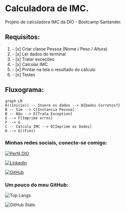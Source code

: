 # Calculadora de IMC.

Projeto de calculadora IMC da DIO - Bootcamp Santander.

## Requisitos:
<ol>
    <li>- [x] Criar classe Pessoa (Nome / Peso / Altura)</li>
    <li>- [x] Ler dados do terminal</li>
    <li>- [x] Tratar exceções</li>
    <li>- [x] Calcular IMC</li>
    <li>- [x] Printar na tela o resultado do cálculo</li>
    <li>- [x] Testes​​</li>
</ol>

## Fluxograma:

```mermaid
graph LR
A((Inicio)) -- Insere os dados --> B{Dados Corretos?}
B -- Sim --> C[Instancia Pessoa]
B -- Não --> E[Trata Exception]
E --> F[Imprime erros]
F --> G
C -- Calcula IMC --> D[Imprime os Dados]
D --> G((Fim))
```

### Minhas redes sociais, conecte-se comigo:
[![Perfil DIO](https://img.shields.io/badge/-Meu%20Perfil%20na%20DIO-30A3DC?style=for-the-badge)](https://www.dio.me/users/otavio_89908)

[![LinkedIn](https://img.shields.io/badge/-LinkedIn-000?style=for-the-badge&logo=linkedin&logoColor=30A3DC)](https://www.linkedin.com/in/ot%C3%A1vio-cunha-827560209/)

[![GitHub](https://img.shields.io/badge/-github-000?style=for-the-badge&logo=github&logoColor=30A3DC)](https://github.com/otaviotfcunha)

### Um pouco do meu GitHub:

![Top Langs](https://github-readme-stats-git-masterrstaa-rickstaa.vercel.app/api/top-langs/?username=otaviotfcunha&layout=compact&bg_color=000&border_color=30A3DC&title_color=FFF&text_color=FFF)

![GitHub Stats](https://github-readme-stats.vercel.app/api?username=otaviotfcunha&theme=transparent&bg_color=000&border_color=30A3DC&show_icons=true&icon_color=30A3DC&title_color=FFF&text_color=FFF)



    

    

    ​

    

    

    

